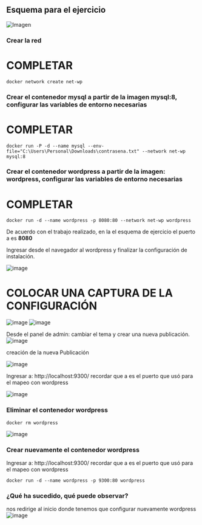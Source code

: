 ## Esquema para el ejercicio
![Imagen](imagenes/esnquema-ejercicio5.PNG)

### Crear la red
# COMPLETAR

```
docker network create net-wp

```
### Crear el contenedor mysql a partir de la imagen mysql:8, configurar las variables de entorno necesarias
# COMPLETAR

```
docker run -P -d --name mysql --env-file="C:\Users\Personal\Downloads\contrasena.txt" --network net-wp mysql:8

```
### Crear el contenedor wordpress a partir de la imagen: wordpress, configurar las variables de entorno necesarias
# COMPLETAR

```
docker run -d --name wordpress -p 8080:80 --network net-wp wordpress

```
De acuerdo con el trabajo realizado, en la el esquema de ejercicio el puerto a es **8080**

Ingresar desde el navegador al wordpress y finalizar la configuración de instalación.

![image](https://github.com/jossC11/2024A-ISWD633-GR1/assets/94476123/8509792b-4e3b-41c8-a7eb-d1ba8322909c)



# COLOCAR UNA CAPTURA DE LA CONFIGURACIÓN
![image](https://github.com/jossC11/2024A-ISWD633-GR1/assets/94476123/03b51fe3-052d-47d1-97d2-80c44c1179e0)
![image](https://github.com/jossC11/2024A-ISWD633-GR1/assets/94476123/2262f55e-f25b-4a80-8ba8-1203c79edc90)


Desde el panel de admin: cambiar el tema y crear una nueva publicación.
![image](https://github.com/jossC11/2024A-ISWD633-GR1/assets/94476123/07af2715-4455-4015-87f4-22f8f7fd867c)

creación de  la nueva Publicación 

![image](https://github.com/jossC11/2024A-ISWD633-GR1/assets/94476123/36ce6180-0826-4bad-8fcc-1b6a0d09061f)


Ingresar a: http://localhost:9300/ 
recordar que a es el puerto que usó para el mapeo con wordpress

![image](https://github.com/jossC11/2024A-ISWD633-GR1/assets/94476123/760a7139-15ad-439c-81e9-929af85327bd)


### Eliminar el contenedor wordpress

```
docker rm wordpress

```
![image](https://github.com/jossC11/2024A-ISWD633-GR1/assets/94476123/67463e10-a0a3-48dc-9ded-d8dc2642523d)


### Crear nuevamente el contenedor wordpress
Ingresar a: http://localhost:9300/ 
recordar que a es el puerto que usó para el mapeo con wordpress

```
docker run -d --name wordpress -p 9300:80 wordpress

```
### ¿Qué ha sucedido, qué puede observar?
nos redirige al inicio donde tenemos que configurar nuevamente wordpress
![image](https://github.com/jossC11/2024A-ISWD633-GR1/assets/94476123/b8910c49-c04e-4052-aaeb-077a1e4a06ca)







